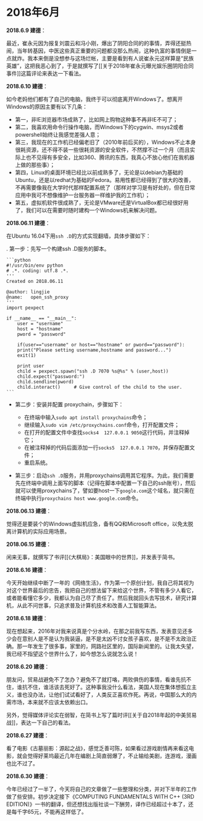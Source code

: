 # 2018年6月

**2018.6.9 建德**：

最近，崔永元因为报复刘震云和冯小刚，爆出了阴阳合同的的事情，弄得还挺热闹，当年转基因，中医这些真正重要的问题都没那么热闹，这种仇富的事情倒是一点就炸。我本来倒是没想参与这场烂帐，主要是看到有人说崔永元这样算是“民族英雄”，这把我恶心到了，于是就撰写了[[关于2018年崔永元曝光娱乐圈阴阳合同事件]]这篇评论来表达一下看法。

**2018.6.10 建德**：

如今老妈他们都有了自己的电脑，我终于可以彻底离开Windows了。想离开Windows的原因主要有以下几条：

- 第一，非IE浏览器市场成熟了，比如网上购物这种事不再非IE不可了；
- 第二，我喜欢用命令行操作电脑，而Windows下的cygwin、msys2或者powershell始终让我感觉差强人意；
- 第三，我现在的工作机已经偏老旧了（2010年前后买的），Windows不止本身很耗资源，还不得不装一些很耗资源的安全软件，不然撑不过一个月（而且实际上也不见得有多安全，比如360、腾讯的东西，我真心不放心他们在我机器上做的那些事）；
- 第四，Linux的桌面环境已经比以前成熟多了，无论是以debian为基础的Ubuntu，还是以redhat为基础的Fedora。易用性都已经得到了很大的改善，不再需要像我在大学时代那样配置系统了（那样对学习是有好处的，但在日常应用中我可不想像维护一台服务器一样维护我的工作机）；
- 第五，虚拟机软件很成熟了，无论是VMware还是VirtualBox都已经很好用了，我们可以在需要时随时建构一个Windows机来解决问题。

**2018.06.11 建德**：

在Ubuntu 16.04下用`ssh .D`的方式实现翻墙，具体步骤如下：

. 第一步：先写一个构建ssh .D服务的脚本。

    ```python
    #!/usr/bin/env python  
    # .*. coding: utf.8 .*.  
    '''
    Created on 2018.06.11

    @author: lingjie
    @name:   open_ssh_proxy
    '''
    import pexpect  

    if __name__ == "__main__":  
        user = "username"  
        host = "hostname"  
        pword = "password"  

        if(user=="username" or host=="hostname" or pword=="password"):
        print("Please setting username,hostname and password...")
        exit(1)

        print user  
        child = pexpect.spawn("ssh .D 7070 %s@%s" % (user,host))  
        child.expect("password:")  
        child.sendline(pword)  
        child.interact()     # Give control of the child to the user.  
    ```

- 第二步：安装并配置 proxychain，步骤如下：
  - 在终端中输入`sudo apt install proxychains`命令；
  - 继续输入`sudo vim /etc/proxychains.conf`命令，打开配置文件；
  - 在打开的配置文件中查找`socks4  127.0.0.1 9050`这行代码，并注释掉它；
  - 在被注释掉的代码后面添加一行`socks5  127.0.0.1 7070`，并保存配置文件；
  - 重启系统。

- 第三步：启动`ssh .D`服务，并用proxychains调用其它程序。为此，我们需要先在终端中调用上面写的脚本（记得在脚本中配置一下自己的ssh账号），然后就可以使用proxychains了，譬如要host一下`google.com`这个域名，就只需在终端中执行`proxychains host www.google.com`命令。

**2018.06.13 建德**：

觉得还是要装个的Windows虚拟机应急，备有QQ和Microsoft office，以免太脱离计算机的实际应用场景。

**2018.06.15 建德**：

闲来无事，就撰写了书评[[《大棋局》：美国眼中的世界]]，并发表于简书。

**2018.6.16 建德**：

今天开始继续中断了一年的《网络生活》，作为第一个原创计划，我自己将其视为对这个世界最后的忠告，我把自己的想法留下来给这个世界，不管有多少人看它，或者能看懂它多少，我都认为自己尽了责任了。然后我就回头去写技术，研究计算机，从此不问世事，只追求普及计算机技术和改善人工智能算法。

**2018.6.18 建德**：

现在想起来，2016年对我来说真是个分水岭，在那之前我写东西，发表意见还多少会在意别人是不是认为我装逼，是不是太凶不讨女孩子喜欢，是不是不太政治正确。那一年发生了很多事，家里的，网路社区里的，国际新闻里的。让我太失望，我已经不指望这个世界什么了，如今想怎么说就怎么说！

**2018.6.20 建德**：

朋友问，贸易战避免不了怎办？避免不了就打咯，两败俱伤的事情，看谁先抗不住，谁抗不住，谁活该去死好了。这种事我没什么看法，美国人现在集体想孤立主义，谁也没办法，让他们试试看好了，人类反正喜欢作死。再说，中国那么大的内需市场，本来就不应该太依赖出口。

另外，觉得媒体评论实在弱智，在简书上写了篇时评[[关于自2018年起的中美贸易战]]，表达一下自己的看法。

**2018.6.27 建德**：

看了电影《古墓丽影：源起之战》，感觉乏善可陈，如果看过游戏剧情再来看这电影，就会觉得好莱坞最近几年在编剧上简直弱爆了，不止输给美剧，连游戏，漫画也比不过了。

**2018.6.30 建德**：

今年已经过了一半了，今天将自己的文章做了一些整理和分类，并对下半年的工作做了些安排。初步决定接下《COMPUTING FUNDAMENTALS WITH C++ (3RD EDITION)》一书的翻译，但还想找出版社谈一下酬劳，译作已经超过十本了，还是每千字65元，不能再这样低了。
